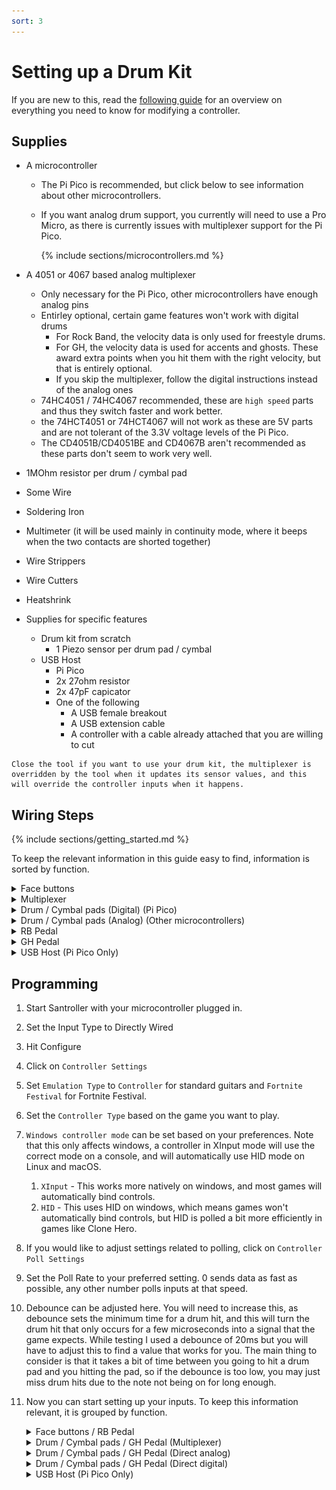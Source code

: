 ```yaml
---
sort: 3
---
```


# Setting up a Drum Kit

If you are new to this, read the [following guide](https://santroller.tangentmc.net/wiring_guides/general.html) for an overview on everything you need to know for modifying a controller.

## Supplies

- A microcontroller

  - The Pi Pico is recommended, but click below to see information about other microcontrollers.
  - If you want analog drum support, you currently will need to use a Pro Micro, as there is currently issues with multiplexer support for the Pi Pico.

    {% include sections/microcontrollers.md %}

- A 4051 or 4067 based analog multiplexer
  - Only necessary for the Pi Pico, other microcontrollers have enough analog pins
  - Entirley optional, certain game features won't work with digital drums
    - For Rock Band, the velocity data is only used for freestyle drums.
    - For GH, the velocity data is used for accents and ghosts. These award extra points when you hit them with the right velocity, but that is entirely optional.
    - If you skip the multiplexer, follow the digital instructions instead of the analog ones
  - 74HC4051 / 74HC4067 recommended, these are `high speed` parts and thus they switch faster and work better.
  - the 74HCT4051 or 74HCT4067 will not work as these are 5V parts and are not tolerant of the 3.3V voltage levels of the Pi Pico.
  - The CD4051B/CD4051BE and CD4067B aren't recommended as these parts don't seem to work very well.

- 1MOhm resistor per drum / cymbal pad
- Some Wire
- Soldering Iron
- Multimeter (it will be used mainly in continuity mode, where it beeps when the two contacts are shorted together)
- Wire Strippers
- Wire Cutters
- Heatshrink

- Supplies for specific features
  - Drum kit from scratch
    - 1 Piezo sensor per drum pad / cymbal
  - USB Host
    - Pi Pico
    - 2x 27ohm resistor
    - 2x 47pF capicator
    - One of the following
      - A USB female breakout
      - A USB extension cable
      - A controller with a cable already attached that you are willing to cut

```note
Close the tool if you want to use your drum kit, the multiplexer is overridden by the tool when it updates its sensor values, and this will override the controller inputs when it happens.
```

## Wiring Steps

{% include sections/getting_started.md %}

To keep the relevant information in this guide easy to find, information is sorted by function.

<details>
    <summary>Face buttons</summary>

1. Trace the pads on the drum PCB that contains the face buttons. The face buttons should have a common ground, you should see this as a trace that connects multiple buttons together. Find some way to connect a wire to this, if there is a test pad or something you can solder to, solder your wire to that, otherwise you will need to scrape back one of the traces with a knife so you can solder to that. Solder this to ground on your microcontroller.
2. Follow the traces for the other side of each button, and solder a wire to them in a similar way as the common wire. Then solder that to a digital pin on your microcontroller.

</details>

<details>
    <summary>Multiplexer</summary>

[![4051](/assets/images/cd4051.png)](/assets/images/cd4051.png)
[![4067](/assets/images/cd4067.png)](/assets/images/cd4067.png)

1. Wire V<sub>DD</sub> on the multiplexer to 3v3 on the Pico.
2. Wire V<sub>SS</sub> to GND on your Pico
3. If your multiplexer has a V<sub>EE</sub>, also wire that to ground on the Pi Pico. V<sub>EE</sub> allows for using the multiplexer with negative voltages, but since we aren't doing this we set it to ground to disable that feature.
4. Also wire INH / Inhibit to ground, if this exists on your multiplexer. This pin disables the I/O if it is driven high, so we ground it to make sure the chip is always enabled.
5. Wire the analog output (Often labelled COM or common in/out, but also labelled SIG on some breakout boards) on the multiplexer to an analog pin on your Pi Pico.
6. Wire A/S0, B/S1 and C/S2 (and D/S3 for the 16 channel multiplexer) to seperate digital pins on your Pi Pico.
7. Wire each drum pad to a different channel on the multiplexer.

</details>

<details>
    <summary>Drum / Cymbal pads (Digital) (Pi Pico)</summary>

1. Disconnect the piezos from the main drum PCB.
2. Solder the black wire from the piezo to ground.
3. Solder the red wire to a digital pin on your microcontroller
4. Solder a 1Mohm resistor between the red and black wires on the piezo.

</details>

<details>
    <summary>Drum / Cymbal pads (Analog) (Other microcontrollers)</summary>

1. Disconnect the piezos from the main drum PCB.
2. Solder the black wire from the piezo to ground.
3. Solder the red wire to an analog input on the multiplexer for the Pi Pico, or to an analog pin on your micocontroller if your microcontroller has enough analog pins.
4. Solder a 1Mohm resistor between the red and black wires on the piezo.

</details>

<details>
    <summary>RB Pedal</summary>

1. The pedal connector has two wires coming out of it. Connect one to ground and one to a digital pin on your microcontroller.

</details>

<details>
    <summary>GH Pedal</summary>

1. Solder the one wire from the pedal connector to ground.
2. Solder the other wire to an analog input on the multiplexer for the Pi Pico, or to an analog pin on your micocontroller if your microcontroller has enough analog pins.
3. Solder a 1Mohm resistor between the two wires on the pedal connector.

</details>

<details>
    <summary>USB Host (Pi Pico Only)</summary>
If you want to use your controller on an unmodifed Xbox 360 or Xbox One or Xbox Series, you can wire a USB port to the Pi Pico.

[![usb](/assets/images/usb.png)](/assets/images/usb.png)

1. If you are using a USB extension cable, cut it in half and expose the four cables.
2. Hook up the V+ / VBUS (Red) to the VBUS pin on your Pi Pico
3. Hook up the V- / GND (Black) to ground on your Pi Pico
4. Hook up D+ (Green) to one side of a 27ohm resistor and the other side to a unused digital pin.
5. Hook up D- (White) to one side of a 27ohm resistor and the other side to the digital pin directly after D+. For example, you can hook up D+ to GP2 and D- to GP3.
6. Connect a 47pF capicator between D+ and ground
7. Connect a 47pF capicator between D- and ground

</details>

## Programming

1.  Start Santroller with your microcontroller plugged in.
2.  Set the Input Type to Directly Wired
3.  Hit Configure
4.  Click on `Controller Settings`
5.  Set `Emulation Type` to `Controller` for standard guitars and `Fortnite Festival` for Fortnite Festival.
6.  Set the `Controller Type` based on the game you want to play.
7.  `Windows controller mode` can be set based on your preferences. Note that this only affects windows, a controller in XInput mode will use the correct mode on a console, and will automatically use HID mode on Linux and macOS.
    1. `XInput` - This works more natively on windows, and most games will automatically bind controls.
    2. `HID` - This uses HID on windows, which means games won't automatically bind controls, but HID is polled a bit more efficiently in games like Clone Hero.
8.  If you would like to adjust settings related to polling, click on `Controller Poll Settings`
9.  Set the Poll Rate to your preferred setting. 0 sends data as fast as possible, any other number polls inputs at that speed.
10. Debounce can be adjusted here. You will need to increase this, as debounce sets the minimum time for a drum hit, and this will turn the drum hit that only occurs for a few microseconds into a signal that the game expects. While testing I used a debounce of 20ms but you will have to adjust this to find a value that works for you. The main thing to consider is that it takes a bit of time between you going to hit a drum pad and you hitting the pad, so if the debounce is too low, you may just miss drum hits due to the note not being on for long enough.
11. Now you can start setting up your inputs. To keep this information relevant, it is grouped by function.
    <details>
      <summary>Face buttons / RB Pedal</summary>

    1. Click on the button you want to configure, and make sure the `Input Type` is set to `Digital Pin Input`.
    2. Click on the `Find Pin` button, and then press the button on the guitar. If you have wired everything correctly, the tool should detect the pin and the icon for that button should now light up whenever the button is pressed.

    </details>

    <details>
      <summary>Drum / Cymbal pads / GH Pedal (Multiplexer)</summary>

    1. Click on the drum pad in question
    2. Set the `Input Type` to multiplexer
    3. Set the S0, S1, S2 (and S3 for a 4067 based multiplexer) pins
    4. Set the analog output / SIG / COM pin to the analog pin you wired it to
    5. Hit the drum pad in question. You should see the raw value for the drum pad change.
    6. Hit the pad lightly, and drag the minimum up so that it registers small hits.
    7. Hit nearby pads and make sure that the vibrations from those pads don't activate the pad you are configuring. If they do, then increase the minimum. You should end up with each pad registering hits, without crosstalk or needing to hit the pads too hard.

    </details>

    <details>
      <summary>Drum / Cymbal pads / GH Pedal (Direct analog)</summary>

    1. Click on the drum pad in question
    2. Set the input type to `Analog Pin Input`
    3. Click on `Find Pin` and then hit the drum pad in question, it should detect the drum that was just hit.
    4. Hit the drum pad in question. You should see the raw value for the drum pad change.
    5. Hit the pad lightly, and drag the minimum up so that it registers small hits.
    6. Hit nearby pads and make sure that the vibrations from those pads don't activate the pad you are configuring. If they do, then increase the minimum. You should end up with each pad registering hits, without crosstalk or needing to hit the pads too hard.

    </details>

    <details>
      <summary>Drum / Cymbal pads / GH Pedal (Direct digital)</summary>

    1. Click on the drum pad in question
    2. Set the input type to `Digital Pin Input`
    3. Click on `Find Pin` and then hit the drum pad in question, it should detect the drum that was just hit.

    </details>

    <details>
      <summary>USB Host (Pi Pico Only)</summary>

    1. Click on Add setting
    2. Find and add `USB Host inputs`
    3. Bind D+
    4. Hit Save
    5. If you plug in a supported controller, the tool should detect it and tell you what it is.
    6. If you have a modded xbox and are using `usbdsecpatch`, you can disable `Authentication for Xbox 360`.

    </details>
